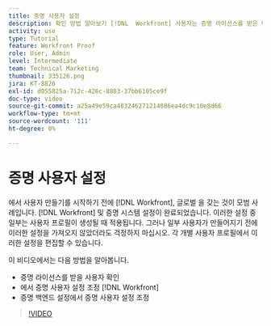 ```yaml
---
title: 증명 사용자 설정
description: 확인 방법 알아보기 [!DNL  Workfront] 사용자는 증명 라이선스를 받은 다음 두 가지 모두에서 사용자 설정을 조정합니다 [!DNL Workfront] 및 백엔드 설정을 참조하십시오.
activity: use
type: Tutorial
feature: Workfront Proof
role: User, Admin
level: Intermediate
team: Technical Marketing
thumbnail: 335126.png
jira: KT-8826
exl-id: d055825a-712c-426c-8803-37bb6105ce9f
doc-type: video
source-git-commit: a25a49e59ca483246271214886ea4dc9c10e8d66
workflow-type: tm+mt
source-wordcount: '111'
ht-degree: 0%

---
```


# 증명 사용자 설정

에서 사용자 만들기를 시작하기 전에 [!DNL  Workfront], 글로벌 을 갖는 것이 모범 사례입니다. [!DNL Workfront] 및 증명 시스템 설정이 완료되었습니다. 이러한 설정 중 일부는 사용자 프로필이 생성될 때 적용됩니다. 그러나 일부 사용자가 만들어지기 전에 이러한 설정을 가져오지 않았더라도 걱정하지 마십시오. 각 개별 사용자 프로필에서 이러한 설정을 편집할 수 있습니다.


이 비디오에서는 다음 방법을 알아봅니다.

* 증명 라이선스를 받을 사용자 확인
* 에서 증명 사용자 설정 조정 [!DNL  Workfront]
* 증명 백엔드 설정에서 증명 사용자 설정 조정

>[!VIDEO](https://video.tv.adobe.com/v/335126/?quality=12&learn=on)

<!--
Lean More URLs
-->
